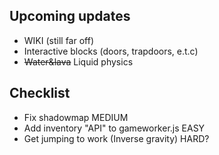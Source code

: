 ## Upcoming updates
- WIKI (still far off)
- Interactive blocks (doors, trapdoors, e.t.c)
- ~~Water&lava~~ Liquid physics  

## Checklist  
 - Fix shadowmap MEDIUM   
 - Add inventory "API" to gameworker.js EASY  
 - Get jumping to work (Inverse gravity) HARD?  
